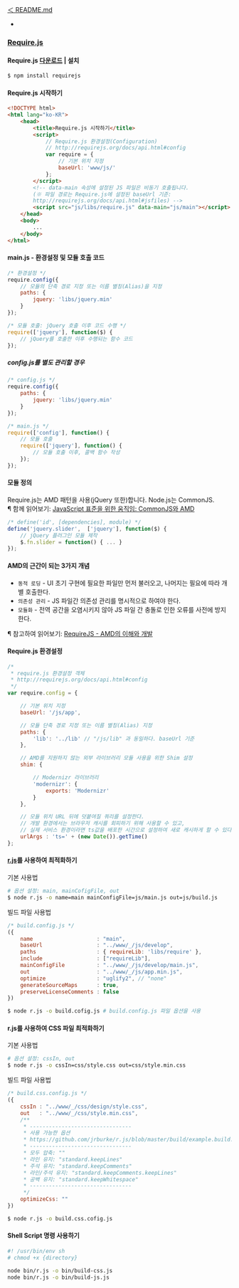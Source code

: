 [＜ README.md](../../README.md)

-

### [Require.js](http://requirejs.org/)

#### Require.js [다운로드](http://requirejs.org/docs/download.html) | 설치
```sh
$ npm install requirejs
```

#### Require.js 시작하기

```html
<!DOCTYPE html>
<html lang="ko-KR">
	<head>
		<title>Require.js 시작하기</title>
		<script>
			// Require.js 환경설정(Configuration)
			// http://requirejs.org/docs/api.html#config
			var require = {
				// 기본 위치 지정
				baseUrl: 'www/js/'
			};
		</script>
		<!-- data-main 속성에 설정된 JS 파일은 비동기 호출됩니다.
		(※ 파일 경로는 Require.js에 설정된 baseUrl 기준:
		http://requirejs.org/docs/api.html#jsfiles) -->
		<script src="js/libs/require.js" data-main="js/main"></script>
	</head>
	<body>
		...
	</body>
</html>
```

#### main.js - 환경설정 및 모듈 호출 코드

```js
/* 환경설정 */
require.config({
	// 모듈의 단축 경로 지정 또는 이름 별칭(Alias)을 지정
    paths: {
        jquery: 'libs/jquery.min'
    }
});

/* 모듈 호출: jQuery 호출 이후 코드 수행 */
require(['jquery'], function($) {
	// jQuery를 호출한 이후 수행되는 함수 코드
});
```

##### config.js를 별도 관리할 경우

```js
/* config.js */
require.config({
    paths: {
        jquery: 'libs/jquery.min'
    }
});
```

```js
/* main.js */
require(['config'], function() {
	// 모듈 호출
	require(['jquery'], function() {
		// 모듈 호출 이후, 콜백 함수 작성
	});
});
```

#### 모듈 정의

Require.js는 AMD 패턴을 사용(jQuery 또한)합니다. Node.js는 CommonJS.<br>
¶ 함께 읽어보기: [JavaScript 표준을 위한 움직임: CommonJS와 AMD](http://helloworld.naver.com/helloworld/textyle/12864)

```js
/* define('id', [dependencies], module) */
define('jquery.slider',  ['jquery'], function($) {
	// jQuery 플러그인 모듈 제작
	$.fn.slider = function() { ... }
});
```

#### AMD의 근간이 되는 3가지 개념

* `동적 로딩` - UI 초기 구현에 필요한 파일만 먼저 불러오고, 나머지는 필요에 따라 개별 호출한다.
* `의존성 관리` - JS 파일간 의존성 관리를 명시적으로 하여야 한다.
* `모듈화` - 전역 공간을 오염시키지 않아 JS 파일 간 충돌로 인한 오류를 사전에 방지한다.

¶ 참고하여 읽어보기: [RequireJS - AMD의 이해와 개발](http://helloworld.naver.com/helloworld/textyle/591319)

#### Require.js 환경설정
```js
/*
 * require.js 환경설정 객체
 * http://requirejs.org/docs/api.html#config
 */
var require.config = {

    // 기본 위치 지정
    baseUrl: '/js/app',

    // 모듈 단축 경로 지정 또는 이름 별칭(Alias) 지정
    paths: {
        'lib': '../lib' // "/js/lib" 과 동일하다. baseUrl 기준
    },

    // AMD를 지원하지 않는 외부 라이브러리 모듈 사용을 위한 Shim 설정
    shim: {

    	// Modernizr 라이브러리
        'modernizr': {
            exports: 'Modernizr'
        }
    },

    // 모듈 위치 URL 뒤에 덧붙여질 쿼리를 설정한다.
    // 개발 환경에서는 브라우저 캐시를 회피하기 위해 사용할 수 있고,
    // 실제 서비스 환경이라면 ts값을 배포한 시간으로 설정하여 새로 캐시하게 할 수 있다.
    urlArgs : 'ts=' + (new Date()).getTime()
};
```

#### [r.js](http://requirejs.org/docs/optimization.html#download)를 사용하여 최적화하기

기본 사용법
```sh
# 옵션 설정: main, mainCofigFile, out
$ node r.js -o name=main mainConfigFile=js/main.js out=js/build.js
```

빌드 파일 사용법
```js
/* build.config.js */
({
	name                    : "main",
	baseUrl                 : "../www/_/js/develop",
	paths                   : { requireLib: 'libs/require' },
	include                 : ["requireLib"],
	mainConfigFile          : "../www/_/js/develop/main.js",
	out                     : "../www/_/js/app.min.js",
	optimize                : "uglify2", // "none"
	generateSourceMaps      : true,
	preserveLicenseComments : false
})
```

```sh
$ node r.js -o build.cofig.js # build.config.js 파일 옵션을 사용
```

#### r.js를 사용하여 CSS 파일 최적화하기

기본 사용법
```sh
# 옵션 설정: cssIn, out
$ node r.js -o cssIn=css/style.css out=css/style.min.css
```

빌드 파일 사용법
```js
/* build.css.config.js */
({
	cssIn : "../www/_/css/design/style.css",
	out   : "../www/_/css/style.min.css",
	/**
	 * --------------------------------
	 * 사용 가능한 옵션
	 * https://github.com/jrburke/r.js/blob/master/build/example.build.js#L218
	 * --------------------------------
	 * 모두 압축: ""
	 * 라인 유지: "standard.keepLines"
	 * 주석 유지: "standard.keepComments"
	 * 라인/주석 유지: "standard.keepComments.keepLines"
	 * 공백 유지: "standard.keepWhitespace"
	 * --------------------------------
	 */
	optimizeCss: ""
})
```

```sh
$ node r.js -o build.css.cofig.js
```

#### Shell Script 명령 사용하기

```sh
#! /usr/bin/env sh
# chmod +x {directory}

node bin/r.js -o bin/build-css.js
node bin/r.js -o bin/build-js.js
```